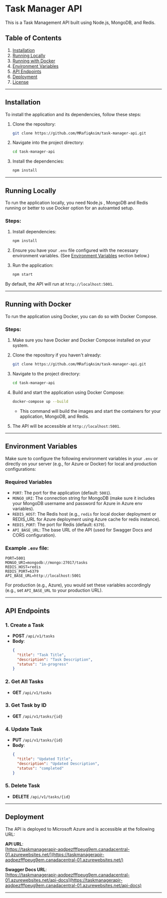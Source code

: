 
# Task Manager API

This is a Task Management API built using Node.js, MongoDB, and Redis.

## Table of Contents
1. [Installation](#installation)
2. [Running Locally](#running-locally)
3. [Running with Docker](#running-with-docker)
4. [Environment Variables](#environment-variables)
5. [API Endpoints](#api-endpoints)
6. [Deployment](#deployment)
7. [License](#license)

---

## Installation

To install the application and its dependencies, follow these steps:

1. Clone the repository:
   ```bash
   git clone https://github.com/MRafiqAsim/task-manager-api.git
   ```

2. Navigate into the project directory:
   ```bash
   cd task-manager-api
   ```

3. Install the dependencies:
   ```bash
   npm install
   ```

---

## Running Locally

To run the application locally, you need Node.js , MongoDB and Redis running or better to use Docker option for an autoamted setup.

### Steps:

1. Install dependencies:
   ```bash
   npm install
   ```

2. Ensure you have your `.env` file configured with the necessary environment variables. (See [Environment Variables](#environment-variables) section below.)

3. Run the application:
   ```bash
   npm start
   ```

By default, the API will run at `http://localhost:5001`.

---

## Running with Docker

To run the application using Docker, you can do so with Docker Compose. 

### Steps:

1. Make sure you have Docker and Docker Compose installed on your system.

2. Clone the repository if you haven't already:
   ```bash
   git clone https://github.com/MRafiqAsim/task-manager-api.git
   ```

3. Navigate to the project directory:
   ```bash
   cd task-manager-api
   ```

4. Build and start the application using Docker Compose:
   ```bash
   docker-compose up --build
   ```

   - This command will build the images and start the containers for your application, MongoDB, and Redis.
   
5. The API will be accessible at `http://localhost:5001`.

---

## Environment Variables

Make sure to configure the following environment variables in your `.env` or directly on your server (e.g., for Azure or Docker) for local and production configurations:

### Required Variables

- `PORT`: The port for the application (default: `5001`).
- `MONGO_URI`: The connection string for MongoDB (make sure it includes your MongoDB username and password for Azure in Azure env variables).
- `REDIS_HOST`: The Redis host (e.g., `redis` for local docker deployment or REDIS_URL for Azure deployment using Azure cache for redis instance).
- `REDIS_PORT`: The port for Redis (default: `6379`).
- `API_BASE_URL`: The base URL of the API (used for Swagger Docs and CORS configuration).

### Example `.env` file:

```env
PORT=5001
MONGO_URI=mongodb://mongo:27017/tasks
REDIS_HOST=redis
REDIS_PORT=6379
API_BASE_URL=http://localhost:5001
```

For production (e.g., Azure), you would set these variables accordingly (e.g., set `API_BASE_URL` to your production URL).

---

## API Endpoints

### 1. **Create a Task**

- **POST** `/api/v1/tasks`
- **Body**:
  ```json
  {
    "title": "Task Title",
    "description": "Task Description",
    "status": "in-progress"
  }
  ```

### 2. **Get All Tasks**

- **GET** `/api/v1/tasks`

### 3. **Get Task by ID**

- **GET** `/api/v1/tasks/{id}`

### 4. **Update Task**

- **PUT** `/api/v1/tasks/{id}`
- **Body**:
  ```json
  {
    "title": "Updated Title",
    "description": "Updated Description",
    "status": "completed"
  }
  ```

### 5. **Delete Task**

- **DELETE** `/api/v1/tasks/{id}`

---

## Deployment

The API is deployed to Microsoft Azure and is accessible at the following URL:

**API URL**:  
[https://taskmanagerapir-aqdpezfffpeug9em.canadacentral-01.azurewebsites.net/](https://taskmanagerapir-aqdpezfffpeug9em.canadacentral-01.azurewebsites.net/)

**Swagger Docs URL**:  
[https://taskmanagerapir-aqdpezfffpeug9em.canadacentral-01.azurewebsites.net/api-docs](https://taskmanagerapir-aqdpezfffpeug9em.canadacentral-01.azurewebsites.net/api-docs)

---
